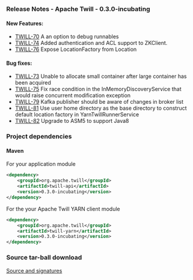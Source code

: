 <!--
 Licensed to the Apache Software Foundation (ASF) under one
 or more contributor license agreements.  See the NOTICE file
 distributed with this work for additional information
 regarding copyright ownership.  The ASF licenses this file
 to you under the Apache License, Version 2.0 (the
 "License"); you may not use this file except in compliance
 with the License.  You may obtain a copy of the License at

     http://www.apache.org/licenses/LICENSE-2.0

 Unless required by applicable law or agreed to in writing, software
 distributed under the License is distributed on an "AS IS" BASIS,
 WITHOUT WARRANTIES OR CONDITIONS OF ANY KIND, either express or implied.
 See the License for the specific language governing permissions and
 limitations under the License.
-->

<head>
  <title>Apache Twill Release 0.3.0-incubating</title>
</head>

### Release Notes - Apache Twill - 0.3.0-incubating

#### New Features:
  * [TWILL-70](https://issues.apache.org/jira/browse/TWILL-70) A an option to debug runnables
  * [TWILL-74](https://issues.apache.org/jira/browse/TWILL-74) Added authentication and ACL support to ZKClient.
  * [TWILL-76](https://issues.apache.org/jira/browse/TWILL-76) Expose LocationFactory from Location

#### Bug fixes:
  * [TWILL-73](https://issues.apache.org/jira/browse/TWILL-73) Unable to allocate small container after large container has been acquired
  * [TWILL-75](https://issues.apache.org/jira/browse/TWILL-75) Fix race condition in the InMemoryDiscoveryService that would raise concurrent modification exception
  * [TWILL-79](https://issues.apache.org/jira/browse/TWILL-79) Kafka publisher should be aware of changes in broker list
  * [TWILL-81](https://issues.apache.org/jira/browse/TWILL-81) Use user home directory as the base directory to construct default location factory in YarnTwillRunnerService
  * [TWILL-82](https://issues.apache.org/jira/browse/TWILL-82) Upgrade to ASM5 to support Java8

### Project dependencies

#### Maven
For your application module

```xml
<dependency>
    <groupId>org.apache.twill</groupId>
    <artifactId>twill-api</artifactId>
    <version>0.3.0-incubating</version>
</dependency>
```

For the your Apache Twill YARN client module

```xml
<dependency>
    <groupId>org.apache.twill</groupId>
    <artifactId>twill-yarn</artifactId>
    <version>0.3.0-incubating</version>
</dependency>
```

### Source tar-ball download
[Source and signatures](https://dist.apache.org/repos/dist/release/incubator/twill/0.3.0-incubating/src)
